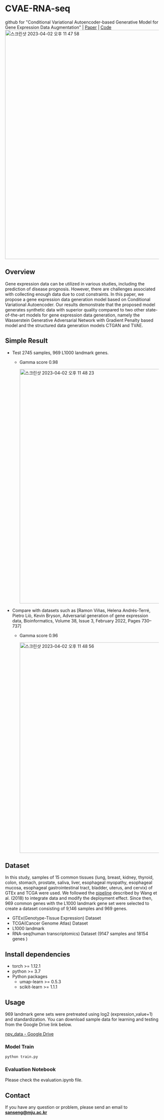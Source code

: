# CVAE-RNA-seq

github for "Conditional Variational Autoencoder-based Generative Model for Gene Expression Data Augmentation" | [Paper](https://doi.org/10.5909/JBE.2023.28.3.275) | [Code](https://github.com/HyunSBong/CVAE-RNA-seq)
<img width="749" alt="스크린샷 2023-04-02 오후 11 47 58" src="https://user-images.githubusercontent.com/69189272/229360369-fd217d1c-6749-462f-b617-30adc314c4f1.png">

Overview
----------

Gene expression data can be utilized in various studies, including the prediction of disease prognosis. However, there are challenges associated with collecting enough data due to cost constraints. In this paper, we propose a gene expression data generation model based on Conditional Variational Autoencoder. Our results demonstrate that the proposed model generates synthetic data with superior quality compared to two other state-of-the-art models for gene expression data generation, namely the Wasserstein Generative Adversarial Network with Gradient Penalty based model and the structured data generation models CTGAN and TVAE.

Simple Result
----------

- Test 2745 samples, 969 L1000 landmark genes.
  
  - Gamma score 0.98
    
    <img width="766" alt="스크린샷 2023-04-02 오후 11 48 23" src="https://user-images.githubusercontent.com/69189272/229360395-d363555e-2e55-4405-bd3c-226868499f6d.png">

- Compare with datasets such as [Ramon Viñas, Helena Andrés-Terré, Pietro Liò, Kevin Bryson, Adversarial generation of gene expression data, Bioinformatics, Volume 38, Issue 3, February 2022, Pages 730–737]
  
  - Gamma score 0.96
    
    <img width="688" alt="스크린샷 2023-04-02 오후 11 48 56" src="https://user-images.githubusercontent.com/69189272/229360428-698ee774-7aac-450d-9a6e-5c232814d65f.png">

Dataset
----------

In this study, samples of 15 common tissues (lung, breast, kidney, thyroid, colon, stomach, prostate, saliva, liver, esophageal myopathy, esophageal mucosa, esophageal gastrointestinal tract, bladder, uterus, and cervix) of GTEx and TCGA were used. We followed the [pipeline](https://github.com/mskcc/RNAseqDB) described by Wang et al. (2018) to integrate data and modify the deployment effect. Since then, 969 common genes with the L1000 landmark gene set were selected to create a dataset consisting of 9,146 samples and 969 genes.

- GTEx(Genotype-Tissue Expression) Dataset
- TCGA(Cancer Genome Atlas) Dataset
- L1000 landmark 
- RNA-seq(human transcriptomics) Dataset (9147 samples and 18154 genes )

Install dependencies
----------

- torch >= 1.12.1
- python >= 3.7
- Python packages
  - umap-learn >= 0.5.3
  - scikit-learn >= 1.1.1

## Usage

969 landmark gene sets were pretreated using log2 (expression_value+1) and standardization. You can download sample data for learning and testing from the Google Drive link below.

[npy_data - Google Drive](https://drive.google.com/drive/folders/1CYyxJbu7D6MqsIqlAPNCvLFhkWjtK4xo?usp=sharing)

### Model Train

```bash
python train.py
```

### Evaluation Notebook

Please check the evaluation.ipynb file.

## Contact

If you have any question or problem, please send an email to **sanseng@mju.ac.kr**
